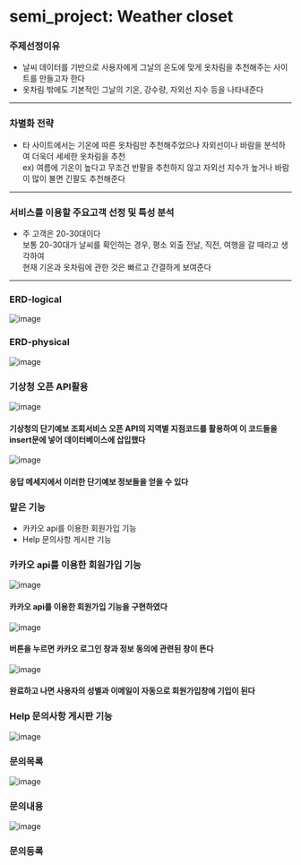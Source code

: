 # semi_project: Weather closet
### 주제선정이유
- 날씨 데이터를 기반으로 사용자에게 그날의 온도에 맞게 옷차림을 추천해주는 사이트를 만들고자 한다
- 옷차림 밖에도 기본적인 그날의 기온, 강수량, 자외선 지수 등을 나타내준다  
--------------------
### 차별화 전략
- 타 사이트에서는 기온에 따른 옷차림만 추천해주었으나 자외선이나 바람을 분석하여 더욱더 세세한 옷차림을 추천  
ex) 여름에 기온이 높다고 무조건 반팔을 추천하지 않고 자외선 지수가 높거나 바람이 많이 불면 긴팔도 추천해준다 
--------------------
### 서비스를 이용할 주요고객 선정 및 특성 분석
- 주 고객은 20-30대이다  
보통 20-30대가 날씨를 확인하는 경우, 평소 외출 전날, 직전, 여행을 갈 때라고 생각하여  
현재 기온과 옷차림에 관한 것은 빠르고 간결하게 보여준다
--------------------
### ERD-logical
![image](https://user-images.githubusercontent.com/91641650/155982147-b4f226d7-eedc-47c2-9e51-f2a0fada5ef4.png)
### ERD-physical
![image](https://user-images.githubusercontent.com/91641650/155982238-9a9e3352-4fde-4ec5-bbb4-e0a3f9bf3e7e.png)
### 기상청 오픈 API활용
![image](https://user-images.githubusercontent.com/91641650/155985563-948cc6f2-37d6-4408-8ec4-daa179fead13.png)
#### 기상청의 단기예보 조회서비스 오픈 API의 지역별 지점코드를 활용하여 이 코드들을 insert문에 넣어 데이터베이스에 삽입했다  
![image](https://user-images.githubusercontent.com/91641650/155986612-5937d776-ec2d-4e20-821c-76a6070a80f1.png)  
#### 응답 메세지에서 이러한 단기예보 정보들을 얻을 수 있다  
### 맡은 기능
- 카카오 api를 이용한 회원가입 기능
- Help 문의사항 게시판 기능

### 카카오 api를 이용한 회원가입 기능
![image](https://user-images.githubusercontent.com/91641650/155983426-df4b3485-5c3d-4788-84cf-c8c40bd34e93.png)
#### 카카오 api를 이용한 회원가입 기능을 구현하였다  
![image](https://user-images.githubusercontent.com/91641650/155984510-b6ef9205-8e33-4db6-b495-dfdcba8cbdb3.png)
#### 버튼을 누르면 카카오 로그인 창과 정보 동의에 관련된 창이 뜬다  
![image](https://user-images.githubusercontent.com/91641650/155983547-e5e669bd-8915-4998-9545-eae5382a4da3.png)
#### 완료하고 나면 사용자의 성별과 이메일이 자동으로 회원가입창에 기입이 된다  

### Help 문의사항 게시판 기능
![image](https://user-images.githubusercontent.com/91641650/155983908-9b8e80e6-6fd4-44b0-ae79-9676405b0364.png)
### 문의목록
![image](https://user-images.githubusercontent.com/91641650/155983980-73b78dfc-e3e3-4904-a4a8-fc64a117ccc6.png)
### 문의내용
![image](https://user-images.githubusercontent.com/91641650/155984089-7dff7304-832a-4d39-bb67-4d3fd6cf4fcd.png)
### 문의등록
